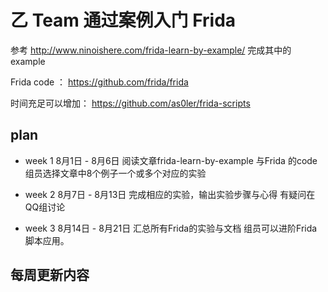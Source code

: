 # 乙 Team    通过案例入门 Frida

参考 http://www.ninoishere.com/frida-learn-by-example/ 
完成其中的example

Frida code ：
https://github.com/frida/frida

时间充足可以增加：
https://github.com/as0ler/frida-scripts

## plan

* week 1 8月1日 - 8月6日 阅读文章frida-learn-by-example 与Frida 的code 组员选择文章中8个例子一个或多个对应的实验

* week 2 8月7日 - 8月13日  完成相应的实验，输出实验步骤与心得 有疑问在QQ组讨论

* week 3 8月14日 - 8月21日  汇总所有Frida的实验与文档 组员可以进阶Frida 脚本应用。

## 每周更新内容